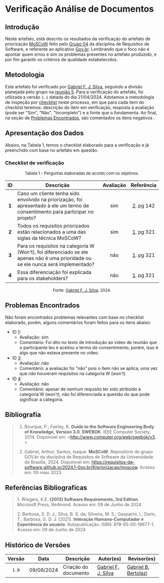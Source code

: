 # Verificação Análise de Documentos

## Introdução

Neste artefato, está descrito os resultados da verificação do artefato de priorização [MoSCoW](https://requisitos-de-software.github.io/2024.1-Gov.br/#/priorizacao/moscow) feito pelo [Grupo 04](https://requisitos-de-software.github.io/2024.1-Gov.br/#/README) da disciplina de Requisitos de Software, e referente ao aplicativo [Gov.br](https://play.google.com/store/apps/details?id=br.gov.meugovbr&hl=pt_BR&gl=US). Lembrando que o foco não é apontar quem errou e sim os problemas presentes no artefato produzido, e por fim garantir os critérios de qualidade estabelecidos.

## Metodologia

Este artefato foi verificado por [Gabriel F. J. Silva](https://github.com/MMcLovin), seguindo a divisão planejada pelo grupo na [reunião 5](https://requisitos-de-software.github.io/2024.1-Correios/atas/ata5/). Para a verificação do artefato, foi utilizada a versão `1.1` datada do dia 21/04/2024. Adotamos a metodologia de inspeção por [checklist](#checklist-de-verificacao) neste processo, em que para cada item do checklist teremos: descrição do item em verificação, resposta à avaliação (pode ser "Sim", "Não", "Incompleto") e a fonte que o fundamenta. Ao final, na seção de [Problemas Encontrados](#problemas-encontrados), são comentados os itens negativos .

## Apresentação dos Dados

Abaixo, na Tabela 1, temos o checklist elaborado para a verificação e já preenchido com base no artefato em questão. 

### Checklist de verificação

<font size="2"><p style="text-align: center">Tabela 1 - Perguntas elaboradas de acordo com os objetivos.</p></font>

<center>

| ID | Descrição | Avaliação | Referência|
|:--:| --------- | :-------: | :-------: |
| <a id="ck1">**1**</a> | Caso um cliente tenha sido envolvido na priorização, foi apresentado à ele um termo de consentimento para participar no projeto? | sim | <a href="#ref2">2</a>. pg 142 |
| <a id="ck2">**2**</a> | Todos os requisitos priorizados estão relacionados a uma das siglas da técnica MoSCoW? | sim | <a href="#ref1">1</a>. pg 321 |
| <a id="ck3">**3**</a> | Para os requisitos na categoria W (Won't), foi diferenciado se ele apenas não é uma prioridade ou se ele nunca será implementado? | não | <a href="#ref1">1</a>. pg 321 |
| <a id="ck4">**4**</a> | Essa diferenciação foi explicada para os stakeholders? | não | <a href="#ref1">1</a>. pg 321 |

</center>

<font size="2"><p style="text-align: center">Fonte: [Gabriel F. J. Silva](https://github.com/MMcLovin), 2024.</p></font>

## Problemas Encontrados

Não foram encontrados problemas relevantes com base no checklist elaborado, porém, alguns comentários foram feitos para os itens abaixo:

- ID <a href="#ck1">1</a>: 
    - Avaliação: sim
    - Comentário: Foi dito no texto de introdução ao vídeo de reunião que o participante leu e aceitou o termo de consentimento, porém, isso é algo que não estava presente no vídeo.
- ID <a href="#ck3">3</a>: 
    - Avaliação: não
    - Comentário: a avaliação foi "não" pois o item não se aplica, uma vez que não houveram requisitos na categoria W (won't)
- ID <a href="#ck4">4</a>: 
    - Avaliação: não
    - Comentário: apesar de nenhum requisito ter sido atribuído à categoria W (won't), não foi diferenciada a questão do que pode significar a categoria.

## Bibliografia

> 1. Bourque, P.; Fairley, R. **Guide to the Software Engineering Body of Knowledge, Version 3.0. SWEBOK**. IEEE Computer Society, 2014. Disponível em: <http://www.computer.org/web/swebok/v3. >
>
>2. Gabriel, Arthur; Santos, Isaque. **MoSCoW**. Repositório do grupo GOV.br da disciplina de Requisitos de Software da Universidade de Brasília, 2024. Disponível em: <https://requisitos-de-software.github.io/2024.1-Gov.br/#/priorizacao/moscow>. Acesso em: 09 maio 2023.


## Referências Bibliograficas

> 1<a id="ref1">.</a> Wiegers, K.E. **(2013) Software Requirements, 3rd Edition**. Microsoft Press, Redmond. Acesso em: 09 de Junho de 2024
>
> 2<a id="ref2">.</a> Barbosa, S. D. J.; Silva, B. S. da; Silveira, M. S.; Gasparini, I.; Darin, T.; Barbosa, G. D. J. (2021). **Interação Humano-Computador e Experiência do usuário**. Autopublicação. ISBN: 978-65-00-19677-1. Acesso em: 09 de Junho de 2024

## Histórico de Versões

| Versão | Data | Descrição | Autor(es) | Revisor(es) |
| :----: | :--: | --------- | ----------- | ------ |
| `1.0`  | 09/06/2024 | Criação do documento |[Gabriel F. J. Silva](https://github.com/MMcLovin) | [Gabriel B. Bertolazi][GabrielBGH] |

[ClaudioGH]: https://github.com/claudiohsc
[DaniloGH]: https://github.com/Danilo-Carvalho-Antunes
[EliasGH]: https://github.com/EliasOliver21
[GabrielBGH]: https://github.com/Bertolazi
[GabrielFGH]: https://github.com/MMcLovin
[PabloGH]: https://github.com/pabloheika
[RicardoGH]: https://www.github.com/avmricardo